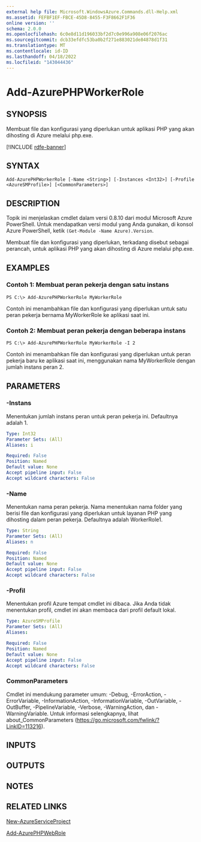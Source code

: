 ```yaml
---
external help file: Microsoft.WindowsAzure.Commands.dll-Help.xml
ms.assetid: FEFBF1EF-FBCE-45D8-8455-F3F8662F1F36
online version: ''
schema: 2.0.0
ms.openlocfilehash: 6c0e8d11d196033bf2d7c0e996a908e06f2076ac
ms.sourcegitcommit: dcb33efdfc53ba0b2f271e883021de84878d1f31
ms.translationtype: MT
ms.contentlocale: id-ID
ms.lasthandoff: 04/18/2022
ms.locfileid: "143044436"
---
```

# Add-AzurePHPWorkerRole

## SYNOPSIS
Membuat file dan konfigurasi yang diperlukan untuk aplikasi PHP yang akan dihosting di Azure melalui php.exe.

[!INCLUDE [rdfe-banner](../../includes/rdfe-banner.md)]

## SYNTAX

```
Add-AzurePHPWorkerRole [-Name <String>] [-Instances <Int32>] [-Profile <AzureSMProfile>] [<CommonParameters>]
```

## DESCRIPTION
Topik ini menjelaskan cmdlet dalam versi 0.8.10 dari modul Microsoft Azure PowerShell.
Untuk mendapatkan versi modul yang Anda gunakan, di konsol Azure PowerShell, ketik `(Get-Module -Name Azure).Version`.

Membuat file dan konfigurasi yang diperlukan, terkadang disebut sebagai perancah, untuk aplikasi PHP yang akan dihosting di Azure melalui php.exe.

## EXAMPLES

### Contoh 1: Membuat peran pekerja dengan satu instans
```
PS C:\> Add-AzurePHPWorkerRole MyWorkerRole
```

Contoh ini menambahkan file dan konfigurasi yang diperlukan untuk satu peran pekerja bernama MyWorkerRole ke aplikasi saat ini.

### Contoh 2: Membuat peran pekerja dengan beberapa instans
```
PS C:\> Add-AzurePHPWorkerRole MyWorkerRole -I 2
```

Contoh ini menambahkan file dan konfigurasi yang diperlukan untuk peran pekerja baru ke aplikasi saat ini, menggunakan nama MyWorkerRole dengan jumlah instans peran 2.

## PARAMETERS

### -Instans
Menentukan jumlah instans peran untuk peran pekerja ini.
Defaultnya adalah 1.

```yaml
Type: Int32
Parameter Sets: (All)
Aliases: i

Required: False
Position: Named
Default value: None
Accept pipeline input: False
Accept wildcard characters: False
```

### -Name
Menentukan nama peran pekerja.
Nama menentukan nama folder yang berisi file dan konfigurasi yang diperlukan untuk layanan PHP yang dihosting dalam peran pekerja.
Defaultnya adalah WorkerRole1.

```yaml
Type: String
Parameter Sets: (All)
Aliases: n

Required: False
Position: Named
Default value: None
Accept pipeline input: False
Accept wildcard characters: False
```

### -Profil
Menentukan profil Azure tempat cmdlet ini dibaca.
Jika Anda tidak menentukan profil, cmdlet ini akan membaca dari profil default lokal.

```yaml
Type: AzureSMProfile
Parameter Sets: (All)
Aliases: 

Required: False
Position: Named
Default value: None
Accept pipeline input: False
Accept wildcard characters: False
```

### CommonParameters
Cmdlet ini mendukung parameter umum: -Debug, -ErrorAction, -ErrorVariable, -InformationAction, -InformationVariable, -OutVariable, -OutBuffer, -PipelineVariable, -Verbose, -WarningAction, dan -WarningVariable. Untuk informasi selengkapnya, lihat about_CommonParameters (https://go.microsoft.com/fwlink/?LinkID=113216).

## INPUTS

## OUTPUTS

## NOTES

## RELATED LINKS

[New-AzureServiceProject](./New-AzureServiceProject.md)

[Add-AzurePHPWebRole](./Add-AzurePHPWebRole.md)


